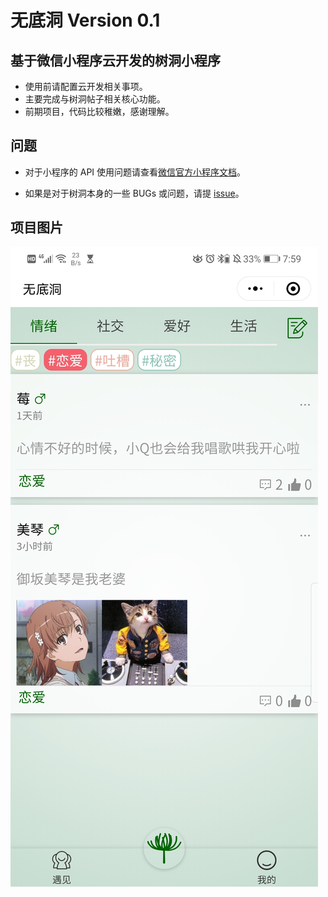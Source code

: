 # 无底洞 Version 0.1

## 基于微信小程序云开发的树洞小程序

- 使用前请配置云开发相关事项。
- 主要完成与树洞帖子相关核心功能。
- 前期项目，代码比较稚嫩，感谢理解。

## 问题

- 对于小程序的 API 使用问题请查看[微信官方小程序文档](https://developers.weixin.qq.com/miniprogram/dev/framework/)。


- 如果是对于树洞本身的一些 BUGs 或问题，请提 [issue](https://github.com/axp97/weapp-wudidong/issues)。


## 项目图片

![样式致敬蓝色海洋的一罐](/images/readme/cover.jpg)
